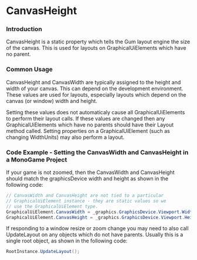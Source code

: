 # CanvasHeight

### Introduction

CanvasHeight is a static property which tells the Gum layout engine the size of the canvas. This is used for layouts on GraphicalUiElements which have no parent.

### Common Usage

CanvasHeight and CanvasWidth are typically assigned to the height and width of your canvas. This can depend on the development environment. These values are used for layouts, especially layouts which depend on the canvas (or window) width and height.

Setting these values does not automaticaly cause all GraphicalUiElements to perform their layout calls. If these values are changed then any GraphicalUiElements which have no parents should have their Layout method called. Setting properties on a GraphicalUiElement (such as changing WidthUnits) may also perform a layout.

### Code Example - Setting the CanvasWidth and CanvasHeight in a MonoGame Project

If your game is not zoomed, then the CanvasWidth and CanvasHeight should match the graphicsDevice width and height as shown in the following code:

```csharp
// CanvasWidth and CanvasHeight are not tied to a particular
// GraphicalUiElement instance - they are static values so we
// use the GraphicalUiElement type.
GraphicalUiElement.CanvasWidth = _graphics.GraphicsDevice.Viewport.Width;
GraphicalUiElement.CanvasHeight = _graphics.GraphicsDevice.Viewport.Height;
```

If responding to a window resize or zoom change you may need to also call UpdateLayout on any objects which do not have parents. Usually this is a single root object, as shown in the following code:

```csharp
RootInstance.UpdateLayout();
```

